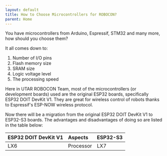 ```yaml
---
layout: default
title: How to Choose Microcontrollers for ROBOCON?
parent: Home
---
```


You have microcontrollers from Arduino, Espressif, STM32 and many more, how should you choose them?

It all comes down to:
1) Number of I/O pins
2) Flash memory size
3) SRAM size
4) Logic voltage level
5) The processing speed

Here in UTAR ROBOCON Team, most of the microcontrollers (or development boards) used are the original ESP32 boards, specifically ESP32 DOIT DevKit V1. They are great for wireless control of robots thanks to Espressif's ESP-NOW wireless protocol.

Now there will be a migration from the original ESP32 DOIT DevKit V1 to ESP32-S3 boards. The advantages and disadvantages of doing so are listed in the table below:

| ESP32 DOIT DevKit V1 | Aspects | ESP32-S3 |
|:---------------------|:--------|:---------|
| LX6                  |Processor| LX7      |
